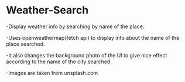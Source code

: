 # Weather-Search
  
  -Display weather info by searching by name of the place.
  
  
  -Uses openweathermap(fetch api) to display info about the name of the place searched.
  
  
  -It also changes the background photo of the UI to give nice effect according to the name of the city searched.
  
  
  -Images are taken from unsplash.com
